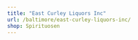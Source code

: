 ```yaml
---
title: "East Curley Liquors Inc"
url: /baltimore/east-curley-liquors-inc/
shop: Spirituosen
---
```

